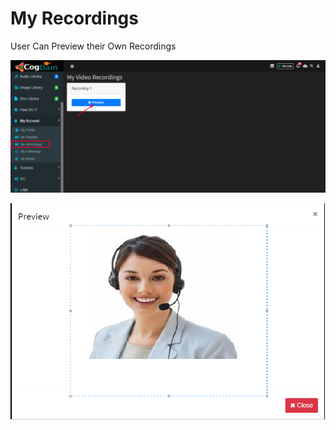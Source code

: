# My Recordings

User Can Preview their Own  Recordings

![](../.gitbook/assets/image%20%28269%29.png)

![](../.gitbook/assets/image%20%28268%29.png)

